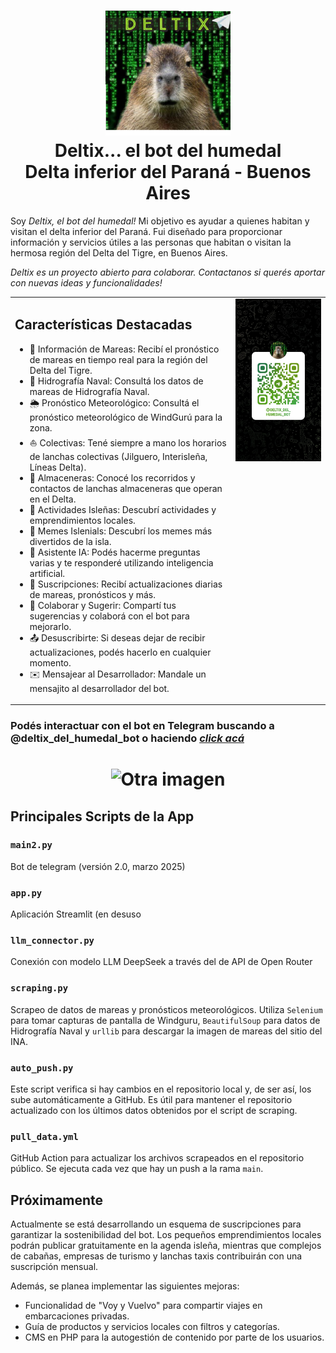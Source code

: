 <h1 align="center">
  <img src="bot_icon.png" alt="soy deltix" width="200"><br>
  Deltix... el bot del humedal<br>
  Delta inferior del Paraná - Buenos Aires
</h1>


Soy *Deltix, el bot del humedal!* Mi objetivo es ayudar a quienes habitan y visitan el delta inferior del Paraná. Fui diseñado para proporcionar información y servicios útiles a las personas que habitan o visitan la hermosa región del Delta del Tigre, en Buenos Aires.

*Deltix es un proyecto abierto para colaborar. Contactanos si querés aportar con nuevas ideas y funcionalidades!*

<table>
  <tr>
    <td style="width: 70%;">
      <h2>Características Destacadas</h2>
      <ul>
        <li>🌊 Información de Mareas: Recibí el pronóstico de mareas en tiempo real para la región del Delta del Tigre.</li>
        <li>🔭 Hidrografía Naval: Consultá los datos de mareas de Hidrografía Naval.</li>
        <li>🌦️ Pronóstico Meteorológico: Consultá el pronóstico meteorológico de WindGurú para la zona.</li>
        <li>⛵ Colectivas: Tené siempre a mano los horarios de lanchas colectivas (Jilguero, Interisleña, Líneas Delta).</li>
        <li>🛒 Almaceneras: Conocé los recorridos y contactos de lanchas almaceneras que operan en el Delta.</li>
        <li>🚣 Actividades Isleñas: Descubrí actividades y emprendimientos locales.</li>
        <li>🤣 Memes Islenials: Descubrí los memes más divertidos de la isla.</li>
        <li>🤖 Asistente IA: Podés hacerme preguntas varias y te responderé utilizando inteligencia artificial.</li>
        <li>🔔 Suscripciones: Recibí actualizaciones diarias de mareas, pronósticos y más.</li>
        <li>🤝 Colaborar y Sugerir: Compartí tus sugerencias y colaborá con el bot para mejorarlo.</li>
        <li>📤 Desuscribirte: Si deseas dejar de recibir actualizaciones, podés hacerlo en cualquier momento.</li>
        <li>✉️ Mensajear al Desarrollador: Mandale un mensajito al desarrollador del bot.</li>
      </ul>
    </td>
    <td style="width: 30%; vertical-align: top;">
      <img src="bot_qr.png" alt="Código QR del bot" width="150">
    </td>
  </tr>
</table>

### Podés interactuar con el bot en Telegram buscando a @deltix_del_humedal_bot o haciendo *[click acá](https://t.me/deltix_del_humedal_bot)*
<h1 align="center">
<img src="https://github.com/marajadesantelmo/deltix/assets/50368116/3a2ce1a0-0fc6-483d-a164-d2f89e92ba65" alt="Otra imagen" width="400">
</h1>

## Principales Scripts de la App

### `main2.py`
Bot de telegram (versión 2.0, marzo 2025)

### `app.py`
Aplicación Streamlit (en desuso

### `llm_connector.py`
Conexión con modelo LLM DeepSeek a través del de API de Open Router

### `scraping.py`
Scrapeo de datos de mareas y pronósticos meteorológicos. Utiliza `Selenium` para tomar capturas de pantalla de Windguru, `BeautifulSoup` para datos de Hidrografía Naval y `urllib` para descargar la imagen de mareas del sitio del INA.

### `auto_push.py`
Este script verifica si hay cambios en el repositorio local y, de ser así, los sube automáticamente a GitHub. Es útil para mantener el repositorio actualizado con los últimos datos obtenidos por el script de scraping.

### `pull_data.yml`
GitHub Action para actualizar los archivos scrapeados en el repositorio público. Se ejecuta cada vez que hay un push a la rama `main`.

## Próximamente

Actualmente se está desarrollando un esquema de suscripciones para garantizar la sostenibilidad del bot. 
Los pequeños emprendimientos locales podrán publicar gratuitamente en la agenda isleña, mientras que 
complejos de cabañas, empresas de turismo y lanchas taxis contribuirán con una suscripción mensual. 

Además, se planea implementar las siguientes mejoras:
- Funcionalidad de "Voy y Vuelvo" para compartir viajes en embarcaciones privadas.
- Guía de productos y servicios locales con filtros y categorías.
- CMS en PHP para la autogestión de contenido por parte de los usuarios.


